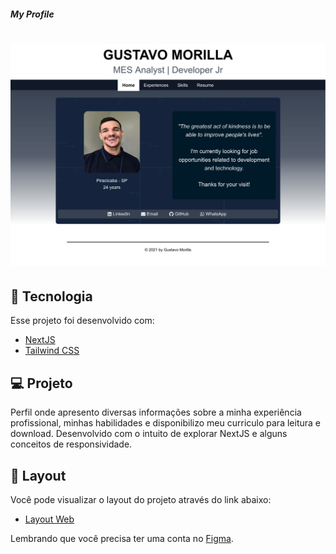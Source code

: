 ##### My Profile

<h1 align="center">
    <img alt="MyProfile" src=".github/cover.svg" />
</h1>

## 🧪 Tecnologia

Esse projeto foi desenvolvido com:

- [NextJS](https://nextjs.org/)
- [Tailwind CSS](https://tailwindcss.com/)

## 💻 Projeto

Perfil onde apresento diversas informações sobre a minha experiência profissional, minhas habilidades e disponibilizo meu curriculo para leitura e download.
Desenvolvido com o intuito de explorar NextJS e alguns conceitos de responsividade.

## 🔖 Layout

Você pode visualizar o layout do projeto através do link abaixo:

- [Layout Web](https://www.figma.com/file/jrN9Vdmtmq6egJPtuqnLut/Profile?node-id=0%3A1)

Lembrando que você precisa ter uma conta no [Figma](http://figma.com/).
